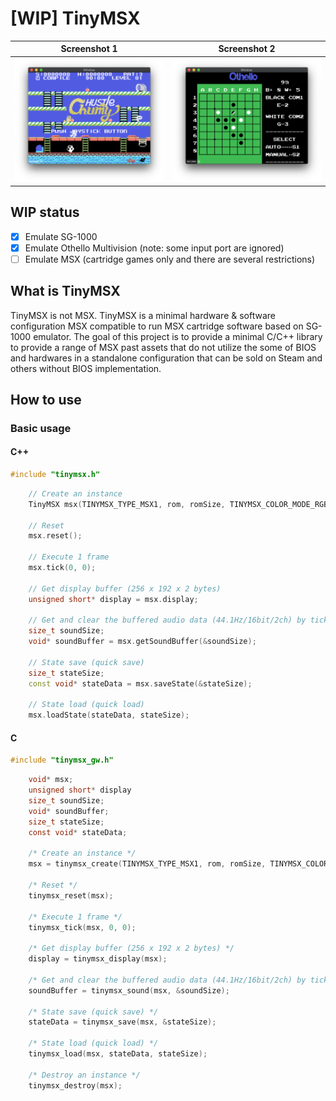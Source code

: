 # [WIP] TinyMSX

|          Screenshot 1           |          Screenshot 2           |
| :-----------------------------: | :-----------------------------: |
| ![1](doc/image/screenshot1.png) | ![1](doc/image/screenshot3.png) |

## WIP status

- [x] Emulate SG-1000
- [x] Emulate Othello Multivision (note: some input port are ignored)
- [ ] Emulate MSX (cartridge games only and there are several restrictions)

## What is TinyMSX

TinyMSX is not MSX.
TinyMSX is a minimal hardware & software configuration MSX compatible to run MSX cartridge software based on SG-1000 emulator.
The goal of this project is to provide a minimal C/C++ library to provide a range of MSX past assets that do not utilize the some of BIOS and hardwares in a standalone configuration that can be sold on Steam and others without BIOS implementation.

## How to use

### Basic usage

#### C++

```c++
#include "tinymsx.h"
```

```c++
    // Create an instance
    TinyMSX msx(TINYMSX_TYPE_MSX1, rom, romSize, TINYMSX_COLOR_MODE_RGB555);

    // Reset
    msx.reset();

    // Execute 1 frame
    msx.tick(0, 0);

    // Get display buffer (256 x 192 x 2 bytes)
    unsigned short* display = msx.display;

    // Get and clear the buffered audio data (44.1Hz/16bit/2ch) by tick execution.
    size_t soundSize;
    void* soundBuffer = msx.getSoundBuffer(&soundSize);

    // State save (quick save)
    size_t stateSize;
    const void* stateData = msx.saveState(&stateSize);

    // State load (quick load)
    msx.loadState(stateData, stateSize);
```

#### C

```c
#include "tinymsx_gw.h"
```

```c
    void* msx;
    unsigned short* display
    size_t soundSize;
    void* soundBuffer;
    size_t stateSize;
    const void* stateData;

    /* Create an instance */
    msx = tinymsx_create(TINYMSX_TYPE_MSX1, rom, romSize, TINYMSX_COLOR_MODE_RGB555);

    /* Reset */
    tinymsx_reset(msx);

    /* Execute 1 frame */
    tinymsx_tick(msx, 0, 0);

    /* Get display buffer (256 x 192 x 2 bytes) */
    display = tinymsx_display(msx);

    /* Get and clear the buffered audio data (44.1Hz/16bit/2ch) by tick execution. */
    soundBuffer = tinymsx_sound(msx, &soundSize);

    /* State save (quick save) */
    stateData = tinymsx_save(msx, &stateSize);

    /* State load (quick load) */
    tinymsx_load(msx, stateData, stateSize);

    /* Destroy an instance */
    tinymsx_destroy(msx);
```
